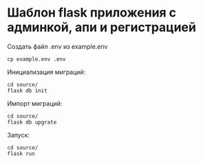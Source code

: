 # Шаблон flask приложения с админкой, апи и регистрацией


Создать файл .env из example.env
```
cp example.env .env
```

Инициализация миграций:
```
cd source/
flask db init
```

Импорт миграций:
```
cd source/
flask db upgrate
```

Запуск:
```
cd source/
flask run
```
